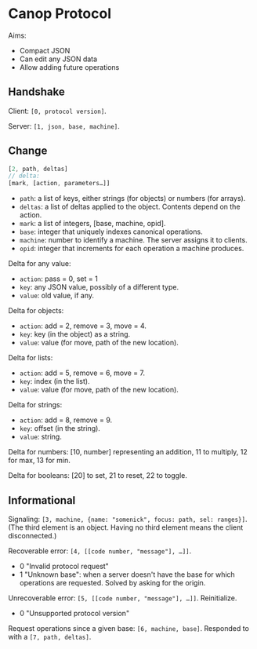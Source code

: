 # Canop Protocol

Aims:

- Compact JSON
- Can edit any JSON data
- Allow adding future operations

## Handshake

Client: `[0, protocol version]`.

Server: `[1, json, base, machine]`.

## Change

```js
[2, path, deltas]
// delta:
[mark, [action, parameters…]]
```

- `path`: a list of keys, either strings (for objects) or numbers (for arrays).
- `deltas`: a list of deltas applied to the object. Contents depend on the
  action.
- `mark`: a list of integers, [base, machine, opid].
- `base`: integer that uniquely indexes canonical operations.
- `machine`: number to identify a machine. The server assigns it to clients.
- `opid`: integer that increments for each operation a machine produces.

Delta for any value:

- `action`: pass = 0, set = 1
- `key`: any JSON value, possibly of a different type.
- `value`: old value, if any.

Delta for objects:

- `action`: add = 2, remove = 3, move = 4.
- `key`: key (in the object) as a string.
- `value`: value (for move, path of the new location).

Delta for lists:

- `action`: add = 5, remove = 6, move = 7.
- `key`: index (in the list).
- `value`: value (for move, path of the new location).

Delta for strings:

- `action`: add = 8, remove = 9.
- `key`: offset (in the string).
- `value`: string.

Delta for numbers: [10, number] representing an addition,
11 to multiply, 12 for max, 13 for min.

Delta for booleans: [20] to set, 21 to reset, 22 to toggle.

## Informational

Signaling: `[3, machine, {name: "somenick", focus: path, sel: ranges}]`.
(The third element is an object. Having no third element means the client
disconnected.)

Recoverable error: `[4, [[code number, "message"], …]]`.

- 0 "Invalid protocol request"
- 1 "Unknown base": when a server doesn't have the base for which operations are
  requested. Solved by asking for the origin.

Unrecoverable error: `[5, [[code number, "message"], …]]`. Reinitialize.

- 0 "Unsupported protocol version"

Request operations since a given base: `[6, machine, base]`.
Responded to with a `[7, path, deltas]`.
